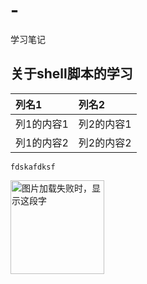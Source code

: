 # -
学习笔记

 ## 关于shell脚本的学习
 
 
 
 |列名1|列名2|
|:---|:---|
|列1的内容1|列2的内容1|
|列1的内容2|列2的内容2|

```
fdskafdksf
```
<img src="https://github.com/HeTingwei/ReadmeLearn/blob/master/avatar1.jpg" width="150" height="150" alt="图片加载失败时，显示这段字"/>
